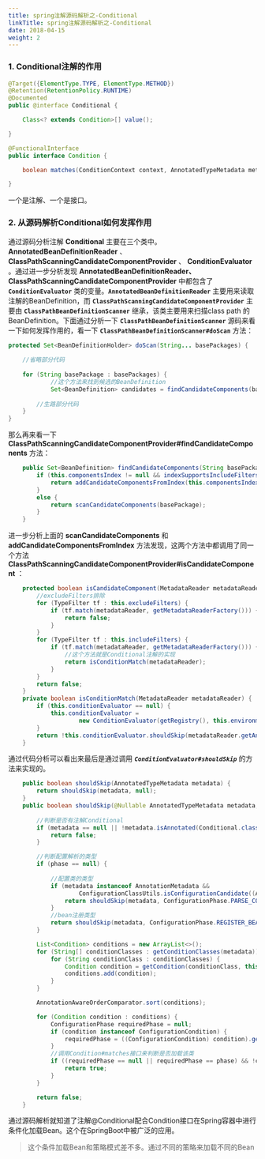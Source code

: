 ```yaml
---
title: spring注解源码解析之-Conditional
linkTitle: spring注解源码解析之-Conditional
date: 2018-04-15
weight: 2
---
```

### 1. Conditional注解的作用

```java
@Target({ElementType.TYPE, ElementType.METHOD})
@Retention(RetentionPolicy.RUNTIME)
@Documented
public @interface Conditional {

	Class<? extends Condition>[] value();

}
```

```java
@FunctionalInterface
public interface Condition {

	boolean matches(ConditionContext context, AnnotatedTypeMetadata metadata);

}
```
一个是注解、一个是接口。
### 2. 从源码解析Conditional如何发挥作用
通过源码分析注解 **Conditional** 主要在三个类中。 **AnnotatedBeanDefinitionReader** 、 **ClassPathScanningCandidateComponentProvider** 、 **ConditionEvaluator** 。通过进一步分析发现 **AnnotatedBeanDefinitionReader、ClassPathScanningCandidateComponentProvider** 中都包含了 **`ConditionEvaluator`** 类的变量。**`AnnotatedBeanDefinitionReader`** 主要用来读取注解的BeanDefinition，而 **`ClassPathScanningCandidateComponentProvider`** 主要由 **`ClassPathBeanDefinitionScanner`** 继承，该类主要用来扫描class path 的BeanDefinition。下面通过分析一下 **`ClassPathBeanDefinitionScanner`** 源码来看一下如何发挥作用的，看一下 **`ClassPathBeanDefinitionScanner#doScan`** 方法：

```java
protected Set<BeanDefinitionHolder> doScan(String... basePackages) {
    
    //省略部分代码
    
    for (String basePackage : basePackages) {
            //这个方法来找到候选的BeanDefinition
			Set<BeanDefinition> candidates = findCandidateComponents(basePackage);
        
        //生路部分代码
    }
}
```
那么再来看一下 **ClassPathScanningCandidateComponentProvider#findCandidateComponents** 方法：

```java
	public Set<BeanDefinition> findCandidateComponents(String basePackage) {
		if (this.componentsIndex != null && indexSupportsIncludeFilters()) {
			return addCandidateComponentsFromIndex(this.componentsIndex, basePackage);
		}
		else {
			return scanCandidateComponents(basePackage);
		}
	}
```
进一步分析上面的 **scanCandidateComponents** 和 **addCandidateComponentsFromIndex** 方法发现，这两个方法中都调用了同一个方法 **ClassPathScanningCandidateComponentProvider#isCandidateComponent** ：

```java
	protected boolean isCandidateComponent(MetadataReader metadataReader) throws IOException {
	    //excludeFilters排除
		for (TypeFilter tf : this.excludeFilters) {
			if (tf.match(metadataReader, getMetadataReaderFactory())) {
				return false;
			}
		}
		for (TypeFilter tf : this.includeFilters) {
			if (tf.match(metadataReader, getMetadataReaderFactory())) {
			    //这个方法就是Conditional注解的实现
				return isConditionMatch(metadataReader);
			}
		}
		return false;
	}
	private boolean isConditionMatch(MetadataReader metadataReader) {
		if (this.conditionEvaluator == null) {
			this.conditionEvaluator =
					new ConditionEvaluator(getRegistry(), this.environment, this.resourcePatternResolver);
		}
		return !this.conditionEvaluator.shouldSkip(metadataReader.getAnnotationMetadata());
	}
```
通过代码分析可以看出来最后是通过调用 ***`ConditionEvaluator#shouldSkip`*** 的方法来实现的。

```java
	public boolean shouldSkip(AnnotatedTypeMetadata metadata) {
		return shouldSkip(metadata, null);
	}
	public boolean shouldSkip(@Nullable AnnotatedTypeMetadata metadata, @Nullable ConfigurationPhase phase) {
		
		//判断是否有注解Conditional
		if (metadata == null || !metadata.isAnnotated(Conditional.class.getName())) {
			return false;
		}

		//判断配置解析的类型
		if (phase == null) {
			
			//配置类的类型
			if (metadata instanceof AnnotationMetadata &&
					ConfigurationClassUtils.isConfigurationCandidate((AnnotationMetadata) metadata)) {
				return shouldSkip(metadata, ConfigurationPhase.PARSE_CONFIGURATION);
			}
			//bean注册类型
			return shouldSkip(metadata, ConfigurationPhase.REGISTER_BEAN);
		}

		List<Condition> conditions = new ArrayList<>();
		for (String[] conditionClasses : getConditionClasses(metadata)) {
			for (String conditionClass : conditionClasses) {
				Condition condition = getCondition(conditionClass, this.context.getClassLoader());
				conditions.add(condition);
			}
		}

		AnnotationAwareOrderComparator.sort(conditions);

		for (Condition condition : conditions) {
			ConfigurationPhase requiredPhase = null;
			if (condition instanceof ConfigurationCondition) {
				requiredPhase = ((ConfigurationCondition) condition).getConfigurationPhase();
			}
			//调用Condition#matches接口来判断是否加载该类
			if ((requiredPhase == null || requiredPhase == phase) && !condition.matches(this.context, metadata)) {
				return true;
			}
		}

		return false;
	}
```
通过源码解析就知道了注解@Conditional配合Condition接口在Spring容器中进行条件化加载Bean。这个在SpringBoot中被广泛的应用。

> 这个条件加载Bean和策略模式差不多。通过不同的策略来加载不同的Bean

